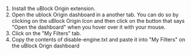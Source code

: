 1. Install the uBlock Origin extension.
2. Open the ublock Origin dashboard in a another tab. You can do so by clicking on the uBlock Origin Icon and then click on the button that says "Open the dashboard" when you hover over it with your mouse.
3. Click on the "My Filters" tab.
4. Copy the contents of disable-engine.txt and paste it into "My Filters" on the uBlock Orign dashboard
